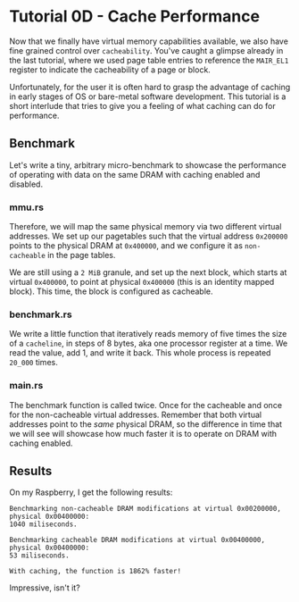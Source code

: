 # Tutorial 0D - Cache Performance

Now that we finally have virtual memory capabilities available, we also have
fine grained control over `cacheability`. You've caught a glimpse already in the
last tutorial, where we used page table entries to reference the `MAIR_EL1`
register to indicate the cacheability of a page or block.

Unfortunately, for the user it is often hard to grasp the advantage of caching
in early stages of OS or bare-metal software development. This tutorial is a
short interlude that tries to give you a feeling of what caching can do for
performance.

## Benchmark

Let's write a tiny, arbitrary micro-benchmark to showcase the performance of
operating with data on the same DRAM with caching enabled and disabled.

### mmu.rs

Therefore, we will map the same physical memory via two different virtual
addresses. We set up our pagetables such that the virtual address `0x200000`
points to the physical DRAM at `0x400000`, and we configure it as
`non-cacheable` in the page tables.

We are still using a `2 MiB` granule, and set up the next block, which starts at
virtual `0x400000`, to point at physical `0x400000` (this is an identity mapped
block). This time, the block is configured as cacheable.

### benchmark.rs

We write a little function that iteratively reads memory of five times the size
of a `cacheline`, in steps of 8 bytes, aka one processor register at a time. We
read the value, add 1, and write it back. This whole process is repeated
`20_000` times.

### main.rs

The benchmark function is called twice. Once for the cacheable and once for the
non-cacheable virtual addresses. Remember that both virtual addresses point to
the _same_ physical DRAM, so the difference in time that we will see will
showcase how much faster it is to operate on DRAM with caching enabled.

## Results

On my Raspberry, I get the following results:

```text
Benchmarking non-cacheable DRAM modifications at virtual 0x00200000, physical 0x00400000:
1040 miliseconds.

Benchmarking cacheable DRAM modifications at virtual 0x00400000, physical 0x00400000:
53 miliseconds.

With caching, the function is 1862% faster!
```

Impressive, isn't it?
